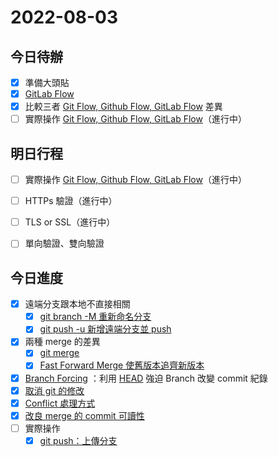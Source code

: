 #  2022-08-03
## 今日待辦
- [x] 準備大頭貼
- [x] [GitLab Flow](../Git%20Flow/GitLab%20Flow.md)
- [x] 比較三者 [Git Flow, Github Flow, GitLab Flow](../Git%20Flow/Git%20Flow,%20Github%20Flow,%20GitLab%20Flow.md) 差異
- [ ] 實際操作 [Git Flow, Github Flow, GitLab Flow](../Git%20Flow/Git%20Flow,%20Github%20Flow,%20GitLab%20Flow.md)（進行中）

## 明日行程
- [ ] 實際操作 [Git Flow, Github Flow, GitLab Flow](../Git%20Flow/Git%20Flow,%20Github%20Flow,%20GitLab%20Flow.md)（進行中）
- [ ] HTTPs 驗證（進行中）
- [ ] TLS or SSL（進行中）
- [ ] 單向驗證、雙向驗證


## 今日進度
- [x] 遠端分支跟本地不直接相關
	- [x] [git branch -M 重新命名分支](../dontTrustYourLittleBrain/git%20branch%20-M%20重新命名分支.md)
	- [x] [git push -u 新增遠端分支並 push](../dontTrustYourLittleBrain/git%20push%20-u%20新增遠端分支並%20push.md)
- [x] 兩種 merge 的差異 
	- [x] [git merge](../dontTrustYourLittleBrain/git%20merge.md)
	- [x] [Fast Forward Merge 使舊版本追齊新版本](../dontTrustYourLittleBrain/Fast%20Forward%20Merge%20使舊版本追齊新版本.md)
- [x] [Branch Forcing](../dontTrustYourLittleBrain/Branch%20Forcing.md) ：利用 [HEAD](../dontTrustYourLittleBrain/HEAD.md) 強迫 Branch 改變 commit 紀錄
- [x] [取消 git 的修改](../dontTrustYourLittleBrain/取消%20git%20的修改.md)
- [x] [Conflict 處理方式](../dontTrustYourLittleBrain/Conflict%20處理方式.md)
- [x] [改良 merge 的 commit 可讀性](../dontTrustYourLittleBrain/改良%20merge%20的%20commit%20可讀性.md)
- [ ] 實際操作
	- [x] [git push：上傳分支](../dontTrustYourLittleBrain/git%20push：上傳分支.md)